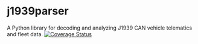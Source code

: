 # j1939parser
A Python library for decoding and analyzing J1939 CAN vehicle telematics and fleet data.
[![Coverage Status](https://coveralls.io/repos/github/jagz97/j1939parser/badge.svg?branch=main)](https://coveralls.io/github/jagz97/j1939parser?branch=main)
